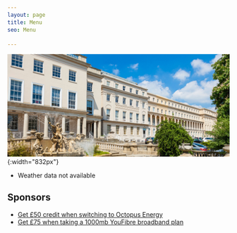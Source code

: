 ```yaml
---
layout: page
title: Menu
seo: Menu

---
```


![Logo](/images/logo.jpg){:width="832px"}


<!-- weather_marker starts -->
- Weather data not available
<!-- weather_marker ends -->


## Sponsors

- [Get £50 credit when switching to Octopus Energy](https://bit.ly/3oD1nnS)
- [Get £75 when taking a 1000mb YouFibre broadband plan](https://aklam.io/91zWhU?)

